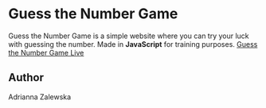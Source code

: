 # Guess the Number Game
Guess the Number Game is a simple website where you can try your luck with guessing the number. Made in **JavaScript** for training purposes.
[Guess the Number Game Live](https://ada-zalewska.github.io/Guess_the_Number_Game/)

## Author
Adrianna Zalewska
